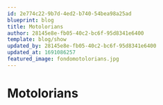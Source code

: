 ```yaml
---
id: 2e774c22-9b7d-4ed2-b740-54bea98a25ad
blueprint: blog
title: Motolorians
author: 28145e8e-fb05-40c2-bc6f-95d8341e6400
template: blog/show
updated_by: 28145e8e-fb05-40c2-bc6f-95d8341e6400
updated_at: 1691086257
featured_image: fondomotolorians.jpg
---
```

# Motolorians